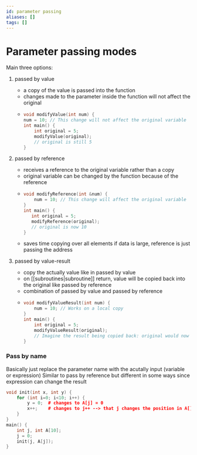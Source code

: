 ```yaml
---
id: parameter passing
aliases: []
tags: []
---
```


# Parameter passing modes

Main three options:

1. passed by value

   - a copy of the value is passed into the function
   - changes made to the parameter inside the function will not affect the original
   - ```cpp
     void modifyValue(int num) {
     num = 10; // This change will not affect the original variable
     int main() {
         int original = 5;
         modifyValue(original);
         // original is still 5
     }
     ```

2. passed by reference

   - receives a reference to the original variable rather than a copy
   - original variable can be changed by the function because of the reference
   - ```cpp
     void modifyReference(int &num) {
         num = 10; // This change will affect the original variable
     }
     int main() {
        int original = 5;
        modifyReference(original);
        // original is now 10
     }
     ```
   - saves time copying over all elements if data is large, reference is just passing the address

3. passed by value-result
   - copy the actually value like in passed by value
   - on [[subroutines|subroutine]] return, value will be copied back into the original like passed by reference
   - combination of passed by value and passed by reference
   - ```cpp
     void modifyValueResult(int num) {
         num = 10; // Works on a local copy
     }
     int main() {
         int original = 5;
         modifyValueResult(original);
         // Imagine the result being copied back: original would now be 10
     }
     ```

### Pass by name

Basically just replace the parameter name with the acutally input (variable or expression)
Similar to pass by reference but different in some ways since expression can change
the result

```cpp
void init(int x, int y) {
    for (int i=0; i<10; i++) {
        y = 0;  # changes to A[j] = 0
        x++;    # changes to j++ --> that j changes the position in A[]
    }
}
main() {
    int j, int A[10];
    j = 0;
    init(j, A[j]);
}
```
